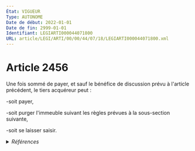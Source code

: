 ```yaml
---
État: VIGUEUR
Type: AUTONOME
Date de début: 2022-01-01
Date de fin: 2999-01-01
Identifiant: LEGIARTI000044071800
URL: article/LEGI/ARTI/00/00/44/07/18/LEGIARTI000044071800.xml
---
```


<h1>Article 2456</h1>

Une fois sommé de payer, et sauf le bénéfice de discussion prévu à l'article
précédent, le tiers acquéreur peut :<br />

-soit payer,<br />

-soit purger l'immeuble suivant les règles prévues à la sous-section
suivante,<br />

-soit se laisser saisir.


<details>
  <summary><em>Références</em></summary>

  <h2>Articles faisant référence à l'article</h2>
  
  <ul>
    <li>
      <a href="https://legal.tricoteuses.fr//redirection/LEGIARTI000022335593?vers=git&vers=legifrance">Code civil - article 2453 AUTONOME MODIFIE, en vigueur du 2013-01-01 au 2020-01-01</a> CITATION cible
    </li>
    <li>
      <a href="https://legal.tricoteuses.fr//redirection/LEGIARTI000039119525?vers=git&vers=legifrance">Code civil - article 2453 AUTONOME MODIFIE, en vigueur du 2020-01-01 au 2022-01-01</a> CITATION cible
    </li>
    <li>
      <a href="https://legal.tricoteuses.fr//redirection/LEGIARTI000006450070?vers=git&vers=legifrance">Code civil - article 2453 AUTONOME MODIFIE, en vigueur du 2006-03-24 au 2013-01-01</a> CITATION cible
    </li>
    <li>
      <a href="https://legal.tricoteuses.fr//redirection/LEGIARTI000044045536?vers=git&vers=legifrance">Ordonnance n° 2021-1192 du 15 septembre 2021 portant réforme du droit des sûretés - article 22 ENTIEREMENT_MODIF</a> MODIFIE source
    </li>
    <li>
      <a href="https://legal.tricoteuses.fr//redirection/LEGIARTI000044045526?vers=git&vers=legifrance">Ordonnance n° 2021-1192 du 15 septembre 2021 portant réforme du droit des sûretés - article 15 ENTIEREMENT_MODIF</a> MODIFIE source
    </li>
    <li>
      <a href="https://legal.tricoteuses.fr//redirection/LEGIARTI000044071782?vers=git&vers=legifrance">Code civil - article 2453 AUTONOME VIGUEUR, en vigueur depuis le 2022-01-01</a> CITATION cible
    </li>
  </ul>
  
  <h2>Références faites par l'article</h2>
  
  <ul>
    <li>
      2021-09-15 MODIFIE cible <a href="https://legal.tricoteuses.fr//redirection/LEGIARTI000044045526?vers=git&vers=legifrance">Ordonnance n° 2021-1192 du 15 septembre 2021 portant réforme du droit des sûretés - article 15 ENTIEREMENT_MODIF</a>
    </li>
    <li>
      2021-09-15 MODIFIE cible <a href="https://legal.tricoteuses.fr//redirection/LEGIARTI000044045536?vers=git&vers=legifrance">Ordonnance n° 2021-1192 du 15 septembre 2021 portant réforme du droit des sûretés - article 22 ENTIEREMENT_MODIF</a>
    </li>
    <li>
      2999-01-01 CONCORDANCE source <a href="https://legal.tricoteuses.fr//redirection/LEGIARTI000006447031?vers=git&vers=legifrance">Code civil - article 2203 AUTONOME MODIFIE, en vigueur du 1959-01-08 au 2002-01-01</a>
    </li>
    <li>
      2999-01-01 CONCORDE cible <a href="https://legal.tricoteuses.fr//redirection/LEGIARTI000006447032?vers=git&vers=legifrance">Code civil - article 2203 AUTONOME TRANSFERE, en vigueur du 2002-01-01 au 2006-03-24</a>
    </li>
    <li>
      2999-01-01 CITATION source <a href="https://legal.tricoteuses.fr//redirection/LEGIARTI000006450070?vers=git&vers=legifrance">Code civil - article 2453 AUTONOME MODIFIE, en vigueur du 2006-03-24 au 2013-01-01</a>
    </li>
    <li>
      CODIFICATION source Loi 1804-03-19
    </li>
  </ul>
</details>
